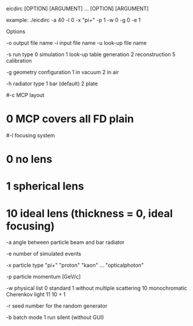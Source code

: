 eicdirc [OPTION] [ARGUMENT] ... [OPTION] [ARGUMENT]

example:
./eicdirc -a 40 -l 0 -x "pi+" -p 1 -w 0 -g 0 -e 1

Options

-o    output file name
-i    input file name
-u    look-up file name

-s    run type
                0    simulation
                1    look-up table generation
                2    reconstruction
                5    calibration

-g    geometry configuration
                1    in vacuum
                2    in air

-h    radiator type
                1    bar (default)
                2    plate

#-c   MCP layout
#                0    MCP covers all FD plain

#-l    focusing system
#                0    no lens
#                1    spherical lens
#                10   ideal lens (thickness = 0, ideal focusing)

-a    angle between particle beam and bar radiator

-e    number of simulated events

-x    particle type
              "pi+" 
              "proton"
              "kaon"
                 ...
              "opticalphoton"   

-p    particle momentum [GeV/c]

-w    physical list
                0    standard
                1    without multiple scattering
                10   monochromatic Cherenkov light
                11   10 + 1 

-r    seed number for the random generator 

-b    batch mode
               1    run silent (without GUI)

